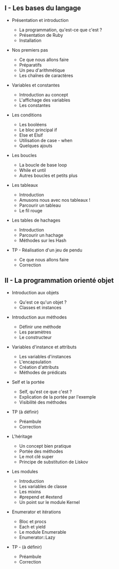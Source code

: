 ## I - Les bases du langage

* Présentation et introduction
  * La programmation, qu'est-ce que c'est ?
  * Présentation de Ruby
  * Installation

* Nos premiers pas
  * Ce que nous allons faire
  * Préparatifs
  * Un peu d'arithmétique
  * Les chaînes de caractères

* Variables et constantes
  * Introduction au concept
  * L'affichage des variables
  * Les constantes

* Les conditions
  * Les booléens
  * Le bloc principal if
  * Else et Elsif
  * Utilisation de case - when
  * Quelques ajouts

* Les boucles
  * La boucle de base loop
  * While et until
  * Autres boucles et petits plus

* Les tableaux
  * Introduction
  * Amusons nous avec nos tableaux !
  * Parcourir un tableau
  * Le fil rouge

* Les tables de hachages
  * Introduction
  * Parcourir un hachage
  * Méthodes sur les Hash

* TP - Réalisation d'un jeu de pendu
  * Ce que nous allons faire
  * Correction

## II - La programmation orienté objet

* Introduction aux objets
  * Qu'est ce qu'un objet ?
  * Classes et instances

* Introduction aux méthodes
  * Définir une méthode
  * Les paramètres
  * Le constructeur

* Variables d'instance et attributs
  * Les variables d'instances
  * L'encapsulation
  * Création d'attributs
  * Méthodes de prédicats

* Self et la portée
  * Self, qu'est ce que c'est ?
  * Explication de la portée par l'exemple
  * Visibilité des méthodes

* TP (à définir)
  * Préambule
  * Correction

* L'héritage
  * Un concept bien pratique
  * Portée des méthodes
  * Le mot clé super
  * Principe de substitution de Liskov

* Les modules
  * Introduction
  * Les variables de classe
  * Les mixins
  * #prepend et #extend
  * Un point sur le module Kernel

* Enumerator et itérations
  * Bloc et procs
  * Each et yield
  * Le module Enumerable
  * Enumerator::Lazy

* TP - (à définir)
  * Préambule
  * Correction
